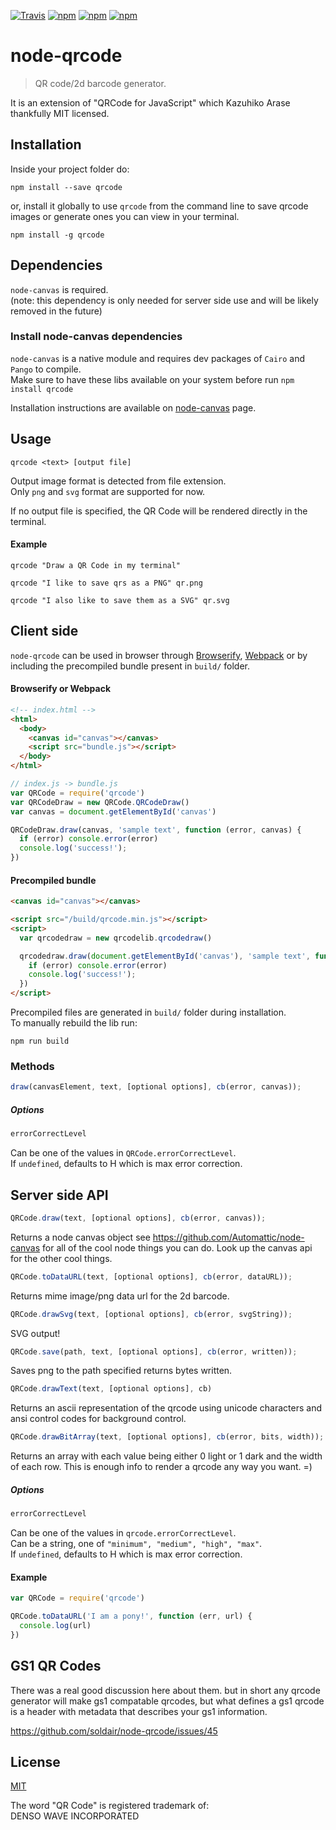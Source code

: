 [![Travis](https://img.shields.io/travis/soldair/node-qrcode.svg?style=flat-square)](http://travis-ci.org/soldair/node-qrcode)
[![npm](https://img.shields.io/npm/v/qrcode.svg?style=flat-square)](https://www.npmjs.com/package/qrcode)
[![npm](https://img.shields.io/npm/dt/qrcode.svg?style=flat-square)](https://www.npmjs.com/package/qrcode)
[![npm](https://img.shields.io/npm/l/qrcode.svg?style=flat-square)](https://github.com/soldair/node-qrcode/blob/master/license)


# node-qrcode
> QR code/2d barcode generator.

It is an extension of "QRCode for JavaScript" which Kazuhiko Arase thankfully MIT licensed.

## Installation
Inside your project folder do:
```shell
npm install --save qrcode
```

or, install it globally to use `qrcode` from the command line to save qrcode images or generate ones you can view in your terminal.
```shell
npm install -g qrcode
```

## Dependencies

`node-canvas` is required.  
(note: this dependency is only needed for server side use and will be likely removed in the future)

### Install node-canvas dependencies
`node-canvas` is a native module and requires dev packages of `Cairo` and `Pango` to compile.  
Make sure to have these libs available on your system before run `npm install qrcode`

Installation instructions are available on [node-canvas](https://github.com/Automattic/node-canvas#installation) page.

## Usage

```shell
qrcode <text> [output file]
```
Output image format is detected from file extension.  
Only `png` and `svg` format are supported for now.

If no output file is specified, the QR Code will be rendered directly in the terminal.

#### Example

```shell
qrcode "Draw a QR Code in my terminal"
```
```shell
qrcode "I like to save qrs as a PNG" qr.png
```
```shell
qrcode "I also like to save them as a SVG" qr.svg
```

## Client side
`node-qrcode` can be used in browser through [Browserify](https://github.com/substack/node-browserify), [Webpack](https://github.com/webpack/webpack) or by including the precompiled
bundle present in `build/` folder.

#### Browserify or Webpack

```html
<!-- index.html -->
<html>
  <body>
    <canvas id="canvas"></canvas>
    <script src="bundle.js"></script>
  </body>
</html>
```

```javascript
// index.js -> bundle.js
var QRCode = require('qrcode')
var QRCodeDraw = new QRCode.QRCodeDraw()
var canvas = document.getElementById('canvas')

QRCodeDraw.draw(canvas, 'sample text', function (error, canvas) {
  if (error) console.error(error)
  console.log('success!');
})
```

#### Precompiled bundle

```html
<canvas id="canvas"></canvas>

<script src="/build/qrcode.min.js"></script>
<script>
  var qrcodedraw = new qrcodelib.qrcodedraw()

  qrcodedraw.draw(document.getElementById('canvas'), 'sample text', function (error, canvas) {
    if (error) console.error(error)
    console.log('success!');
  })
</script>
```

Precompiled files are generated in `build/` folder during installation.  
To manually rebuild the lib run:
```shell
npm run build
```

### Methods
```javascript
draw(canvasElement, text, [optional options], cb(error, canvas));
```

##### Options

```javascript
errorCorrectLevel
```
Can be one of the values in `QRCode.errorCorrectLevel`.  
If `undefined`, defaults to H which is max error correction.

## Server side API
```javascript
QRCode.draw(text, [optional options], cb(error, canvas));
```
Returns a node canvas object see https://github.com/Automattic/node-canvas for all of the cool node things you can do. Look up the canvas api for the other cool things.

```javascript
QRCode.toDataURL(text, [optional options], cb(error, dataURL));
```
Returns mime image/png data url for the 2d barcode.

```javascript
QRCode.drawSvg(text, [optional options], cb(error, svgString));
```
SVG output!

```javascript
QRCode.save(path, text, [optional options], cb(error, written));
```
Saves png to the path specified returns bytes written.

```javascript
QRCode.drawText(text, [optional options], cb)
```
Returns an ascii representation of the qrcode using unicode characters and ansi control codes for background control.

```javascript
QRCode.drawBitArray(text, [optional options], cb(error, bits, width));
```
Returns an array with each value being either 0 light or 1 dark and the width of each row.
This is enough info to render a qrcode any way you want. =)

##### Options

```javascript
errorCorrectLevel
```
Can be one of the values in `qrcode.errorCorrectLevel`.  
Can be a string, one of `"minimum", "medium", "high", "max"`.  
If `undefined`, defaults to H which is max error correction.

#### Example
```javascript
var QRCode = require('qrcode')

QRCode.toDataURL('I am a pony!', function (err, url) {
  console.log(url)
})
```

## GS1 QR Codes

There was a real good discussion here about them. but in short any qrcode generator will make gs1 compatable qrcodes, but what defines a gs1 qrcode is a header with metadata that describes your gs1 information.

https://github.com/soldair/node-qrcode/issues/45

## License

[MIT](https://github.com/soldair/node-qrcode/blob/master/license)

The word "QR Code" is registered trademark of:  
DENSO WAVE INCORPORATED
